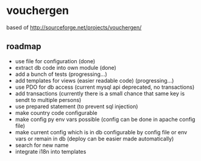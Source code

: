 vouchergen
==========

based of http://sourceforge.net/projects/vouchergen/


roadmap
-------

  * use file for configuration (done)
  * extract db code into own module (done)
  * add a bunch of tests (progressing...)
  * add templates for views (easier readable code) (progressing...)
  * use PDO for db access (current mysql api deprecated, no transactions)
  * add transactions (currently there is a small chance that same key is sendt to multiple persons)
  * use prepared statement (to prevent sql injection)
  * make country code configurable
  * make config py env vars possible (config can be done in apache config file)
  * make current config which is in db configurable by config file or env vars or remain in db (deploy can be easier made automatically)
  * search for new name
  * integrate i18n into templates
 
